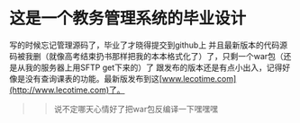 # 这是一个教务管理系统的毕业设计

写的时候忘记管理源码了，毕业了才晓得提交到github上
并且最新版本的代码源码被我删（就像高考结束扔书那样把我的本本格式化了）了，只剩一个war包（还是从我的服务器上用SFTP get下来的）了
跟发布的版本还是有点小出入，记得好像是没有查询课表的功能。最新版发布到这[www.lecotime.com](http://www.lecotime.com)了。

>>说不定哪天心情好了把war包反编译一下嘿嘿嘿